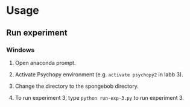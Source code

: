 # Usage

## Run experiment

### Windows

1. Open anaconda prompt.

2. Activate Psychopy environment (e.g. `activate psychopy2` in labb 3).

3. Change the directory to the spongebob directory.

4. To run experiment 3, type `python run-exp-3.py` to run experiment 3.
